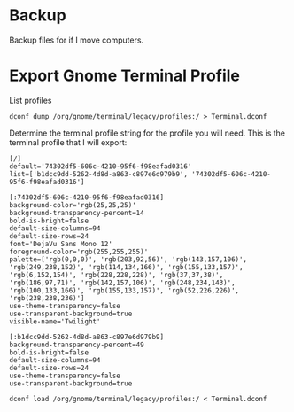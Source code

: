 Backup
======

Backup files for if I move computers.

# Export Gnome Terminal Profile

List profiles

```
dconf dump /org/gnome/terminal/legacy/profiles:/ > Terminal.dconf
```

Determine the terminal profile string for the profile you will need. This is the terminal profile that I will export:

```
[/]
default='74302df5-606c-4210-95f6-f98eafad0316'
list=['b1dcc9dd-5262-4d8d-a863-c897e6d979b9', '74302df5-606c-4210-95f6-f98eafad0316']

[:74302df5-606c-4210-95f6-f98eafad0316]
background-color='rgb(25,25,25)'
background-transparency-percent=14
bold-is-bright=false
default-size-columns=94
default-size-rows=24
font='DejaVu Sans Mono 12'
foreground-color='rgb(255,255,255)'
palette=['rgb(0,0,0)', 'rgb(203,92,56)', 'rgb(143,157,106)', 'rgb(249,238,152)', 'rgb(114,134,166)', 'rgb(155,133,157)', 'rgb(6,152,154)', 'rgb(228,228,228)', 'rgb(37,37,38)', 'rgb(186,97,71)', 'rgb(142,157,106)', 'rgb(248,234,143)', 'rgb(100,133,166)', 'rgb(155,133,157)', 'rgb(52,226,226)', 'rgb(238,238,236)']
use-theme-transparency=false
use-transparent-background=true
visible-name='Twilight'

[:b1dcc9dd-5262-4d8d-a863-c897e6d979b9]
background-transparency-percent=49
bold-is-bright=false
default-size-columns=94
default-size-rows=24
use-theme-transparency=false
use-transparent-background=true
```

```
dconf load /org/gnome/terminal/legacy/profiles:/ < Terminal.dconf
```
